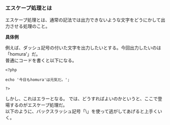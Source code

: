 ### エスケープ処理とは

エスケープ処理とは、通常の記法では出力できないような文字をどうにかして出力させる処理のこと。

**具体例**

例えば、ダッシュ記号の付いた文字を出力したいとする。今回出力したいのは「homura'」だ。  
普通にコードを書くと以下になる。

    <?php

    echo '今日もhomura'は元気だ。';

    ?>

しかし、これはエラーとなる。
では、どうすればよいのかというと、ここで登場するのがエスケープ処理だ。  
以下のように、バックスラッシュ記号「\」を使って逃がしてあげると上手くいく。

